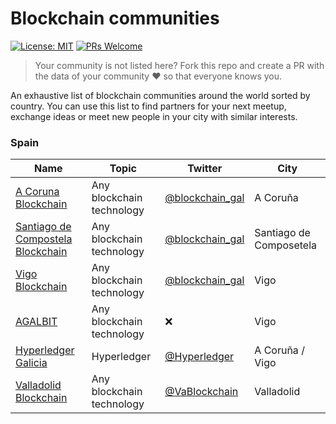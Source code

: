 # Blockchain communities
[![License: MIT](https://img.shields.io/badge/License-MIT-blue.svg)](https://opensource.org/licenses/MIT)  [![PRs Welcome](https://img.shields.io/badge/PRs-welcome-brightgreen.svg?style=flat-square)](http://makeapullrequest.com)

>Your community is not listed here? Fork this repo and create a PR with the data of your community ❤️ so that everyone knows you.

An exhaustive list of blockchain communities around the world sorted by country. You can use this list to find partners for your next meetup, exchange ideas or meet new people in your city with similar interests.

### Spain

| Name                                                                                	| Topic                     	| Twitter                                               	| City                    	|
|-------------------------------------------------------------------------------------	|---------------------------	|-------------------------------------------------------	|-------------------------	|
| [A Coruna Blockchain](https://www.meetup.com/es-ES/blockchain_gal_acoruna/)         	| Any blockchain technology 	| [@blockchain_gal](https://twitter.com/blockchain_gal) 	| A Coruña                	|
| [Santiago de Compostela Blockchain](https://www.meetup.com/es-ES/blockchain_gal/)   	| Any blockchain technology 	| [@blockchain_gal](https://twitter.com/blockchain_gal) 	| Santiago de Composetela 	|
| [Vigo Blockchain](https://www.meetup.com/es-ES/blockchain_gal_vigo/)                	| Any blockchain technology 	| [@blockchain_gal](https://twitter.com/blockchain_gal) 	| Vigo                    	|
| [AGALBIT](https://www.meetup.com/es-ES/agalbit/)                                    	| Any blockchain technology 	| ❌                                                     	| Vigo                    	|
| [Hyperledger Galicia](https://www.meetup.com/es-ES/Hyperledger-Galicia/)            	| Hyperledger               	| [@Hyperledger](https://twitter.com/Hyperledger)       	| A Coruña / Vigo         	|
| [Valladolid Blockchain](https://www.meetup.com/es-ES/Valladolid-Blockchain-Meetup/) 	| Any blockchain technology 	| [@VaBlockchain](https://twitter.com/vablockchain)     	| Valladolid              	|

